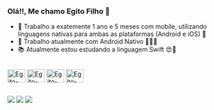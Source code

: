 ### Olá!!, Me chamo Egito Filho 👋

- 🔭 Trabalho a exatemente 1 ano e 5 meses com mobile, utilizando linguagens nativas para ambas as plataformas (Android e iOS) 📱
- 👔 Trabalho atualmente com Android Nativo 👨🏻‍💻
- 📚 Atualmente estou estudando a linguagem Swift 😍📱


<div style="display: inline_block"><br>
  <img align="center" alt="Egito-Android" height="30" width="40" src="https://cdn.jsdelivr.net/gh/devicons/devicon/icons/kotlin/kotlin-original.svg">
  <img align="center" alt="Egito-swift" height="30" width="40" src="https://cdn.jsdelivr.net/gh/devicons/devicon/icons/swift/swift-original.svg">
  <img align="center" alt="Egito-Android" height="30" width="40" src="https://cdn.jsdelivr.net/gh/devicons/devicon/icons/android/android-original.svg">
  <img align="center" alt="Egito-iOS" height="30" width="40" src="https://cdn.jsdelivr.net/gh/devicons/devicon/icons/apple/apple-original.svg" >
</div>
  
  ##
 
 <div> 
  <a href="https://www.instagram.com/jegitogsfilho/" target="_blank"><img src="https://img.shields.io/badge/-Instagram-%23E4405F?style=for-the-badge&logo=instagram&logoColor=white" target="_blank"></a>
  <a href = "mailto:egitofilho4@gmail.com"><img src="https://img.shields.io/badge/-Gmail-%23333?style=for-the-badge&logo=gmail&logoColor=white" target="_blank"></a>
  <a href="https://www.linkedin.com/in/jegitogsfilho/" target="_blank"><img src="https://img.shields.io/badge/-LinkedIn-%230077B5?style=for-the-badge&logo=linkedin&logoColor=white" target="_blank"></a> 
  
</div>
